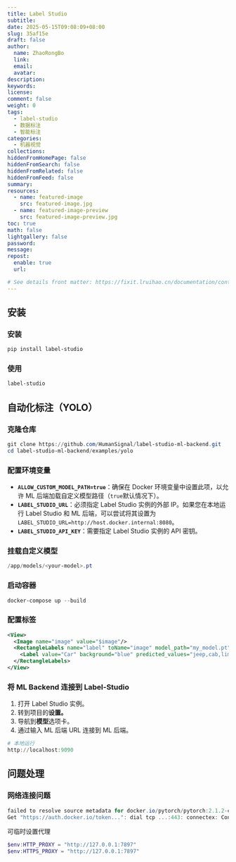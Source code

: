 ```yaml
---
title: Label Studio
subtitle:
date: 2025-05-15T09:08:09+08:00
slug: 35af15e
draft: false
author:
  name: ZhaoRongBo
  link:
  email:
  avatar:
description:
keywords:
license:
comment: false
weight: 0
tags:
  - label-studio
  - 数据标注
  - 智能标注
categories:
  - 机器视觉
collections:
hiddenFromHomePage: false
hiddenFromSearch: false
hiddenFromRelated: false
hiddenFromFeed: false
summary:
resources:
  - name: featured-image
    src: featured-image.jpg
  - name: featured-image-preview
    src: featured-image-preview.jpg
toc: true
math: false
lightgallery: false
password:
message:
repost:
  enable: true
  url:

# See details front matter: https://fixit.lruihao.cn/documentation/content-management/introduction/#front-matter
---
```


<!--more-->

## 安装

### 安装

```powershell
pip install label-studio
```

### 使用

```powershell
label-studio
```

## 自动化标注（YOLO）

### 克隆仓库

```powershell
git clone https://github.com/HumanSignal/label-studio-ml-backend.git
cd label-studio-ml-backend/examples/yolo
```

### 配置环境变量

- **`ALLOW_CUSTOM_MODEL_PATH=true`**：确保在 Docker 环境变量中设置此项，以允许 ML 后端加载自定义模型路径（`true`默认情况下）。
- **`LABEL_STUDIO_URL`**：必须指定 Label Studio 实例的外部 IP。如果您在本地运行 Label Studio 和 ML 后端，可以尝试将其设置为`LABEL_STUDIO_URL=http://host.docker.internal:8080`。
- **`LABEL_STUDIO_API_KEY`**：需要指定 Label Studio 实例的 API 密钥。

### 挂载自定义模型

```powershell
/app/models/<your-model>.pt
```

### 启动容器

```powershell
docker-compose up --build
```

### 配置标签

```xml
<View>
  <Image name="image" value="$image"/>
  <RectangleLabels name="label" toName="image" model_path="my_model.pt" model_score_threshold="0.25">
    <Label value="Car" background="blue" predicted_values="jeep,cab,limousine,truck"/>
  </RectangleLabels>
</View>
```

### 将 ML Backend 连接到 Label-Studio

1. 打开 Label Studio 实例。
2. 转到项目的**设置。**
3. 导航到**模型**选项卡。
4. 通过输入 ML 后端 URL 连接到 ML 后端。

```powershell
# 本地运行
http://localhost:9090
```

## 问题处理

### 网络连接问题

```powershell
failed to resolve source metadata for docker.io/pytorch/pytorch:2.1.2-cuda12.1-cudnn8-runtime
Get "https://auth.docker.io/token...": dial tcp ...:443: connectex: Connection timed out
```

可临时设置代理

```powershell
$env:HTTP_PROXY = "http://127.0.0.1:7897"
$env:HTTPS_PROXY = "http://127.0.0.1:7897"
```

